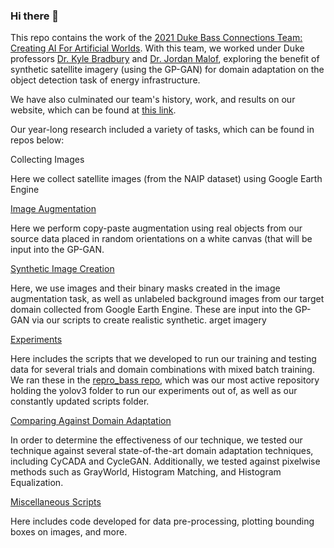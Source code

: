 ### Hi there 👋

This repo contains the work of the [2021 Duke Bass Connections Team: Creating AI For Artificial Worlds](https://bassconnections.duke.edu/project-teams/creating-artificial-worlds-ai-improve-energy-access-data-2021-2022). With this team, we worked under Duke professors [Dr. Kyle Bradbury](https://ece.duke.edu/faculty/kyle-bradbury) and [Dr. Jordan Malof](https://ece.duke.edu/faculty/jordan-malof), exploring the benefit of synthetic satellite imagery (using the GP-GAN) for domain adaptation on the object detection task of energy infrastructure.

We have also culminated our team's history, work, and results on our website, which can be found at [this link](https://duke-bc-2021-ai-for-energy-access.github.io/BC-2021-AI-for-energy-access/).

Our year-long research included a variety of tasks, which can be found in repos below:

Collecting Images

Here we collect satellite images (from the NAIP dataset) using Google Earth Engine

[Image Augmentation](https://github.com/Duke-BC-2021-AI-for-energy-access/Image-Augmentation)

Here we perform copy-paste augmentation using real objects from our source data placed in random orientations on a white canvas (that will be input into the GP-GAN.

[Synthetic Image Creation](https://github.com/Duke-BC-2021-AI-for-energy-access/GP-GAN)

Here, we use images and their binary masks created in the image augmentation task, as well as unlabeled background images from our target domain collected from Google Earth Engine. These are input into the GP-GAN via our scripts to create realistic synthetic. arget imagery 

[Experiments](https://github.com/Duke-BC-2021-AI-for-energy-access/Experiments)

Here includes the scripts that we developed to run our training and testing data for several trials and domain combinations with mixed batch training. We ran these in the [repro_bass repo](https://github.com/Duke-BC-2021-AI-for-energy-access/repro_bass), which was our most active repository holding the yolov3 folder to run our experiments out of, as well as our constantly updated scripts folder.

[Comparing Against Domain Adaptation](https://github.com/Duke-BC-2021-AI-for-energy-access/Experiments)

In order to determine the effectiveness of our technique, we tested our technique against several state-of-the-art domain adaptation techniques, including CyCADA and CycleGAN. Additionally, we tested against pixelwise methods such as GrayWorld, Histogram Matching, and Histogram Equalization. 

[Miscellaneous Scripts](https://github.com/Duke-BC-2021-AI-for-energy-access/Miscellanous-Scripts)

Here includes code developed for data pre-processing, plotting bounding boxes on images, and more.




<!--
**Duke-BC-2021-AI-for-energy-access/Duke-BC-2021-AI-for-energy-access** is a ✨ _special_ ✨ repository because its `README.md` (this file) appears on your GitHub profile.

Here are some ideas to get you started:

- 🔭 I’m currently working on ...
- 🌱 I’m currently learning ...
- 👯 I’m looking to collaborate on ...
- 🤔 I’m looking for help with ...
- 💬 Ask me about ...
- 📫 How to reach me: ...
- 😄 Pronouns: ...
- ⚡ Fun fact: ...
-->
